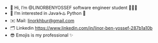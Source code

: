 - 👋 Hi, I’m @LINORBENYOSSEF software engineer student 👩🏻‍💻
- 👀 I’m interested in Java☕♨️ Python 🐍 
- ✉️ Mail: linorkhbur@gmail.com 
- 🗂️ Linkedin https://www.linkedin.com/in/linor-ben-yossef-287b1a10b
- 😎 Emojis is my professional ✨


<!---
LINORBENYOSSEF/LINORBENYOSSEF is a ✨ special ✨ repository because its `README.md` (this file) appears on your GitHub profile.
You can click the Preview link to take a look at your changes.
--->
